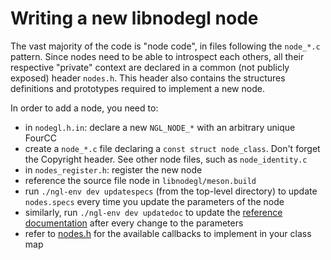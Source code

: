 Writing a new libnodegl node
============================

The vast majority of the code is "node code", in files following the `node_*.c`
pattern. Since nodes need to be able to introspect each others, all their
respective "private" context are declared in a common (not publicly exposed)
header `nodes.h`. This header also contains the structures definitions and
prototypes required to implement a new node.

In order to add a node, you need to:

- in `nodegl.h.in`: declare a new `NGL_NODE_*` with an arbitrary unique FourCC
- create a `node_*.c` file declaring a `const struct node_class`. Don't forget
  the Copyright header. See other node files, such as `node_identity.c`
- in `nodes_register.h`: register the new node
- reference the source file node in `libnodegl/meson.build`
- run `./ngl-env dev updatespecs` (from the top-level directory) to update
  `nodes.specs` every time you update the parameters of the node
- similarly, run `./ngl-env dev updatedoc` to update the [reference
  documentation][libnodegl-ref] after every change to the parameters
- refer to [nodes.h][nodes-h] for the available callbacks to
  implement in your class map

[libnodegl-ref]: /libnodegl/doc/libnodegl.md
[nodes-h]: /libnodegl/nodes.h
